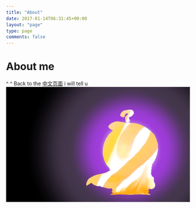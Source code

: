 ```yaml
---
title: "About"
date: 2017-01-14T06:31:45+00:00
layout: "page"
type: page
comments: false
---
```


# About me

 ^  ^ Back to the [中文页面](https://www.litecat.buzz/about) i will tell u 
![](./someone.png)